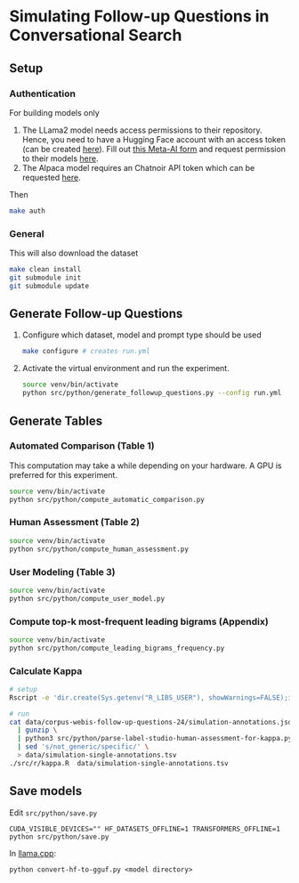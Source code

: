 # Simulating Follow-up Questions in Conversational Search

## Setup

### Authentication
For building models only

1. The LLama2 model needs access permissions to their repository. Hence, you need to have a Hugging Face account with an access token (can be created [here](https://huggingface.co/settings/tokens)). Fill out [this Meta-AI form](https://ai.meta.com/resources/models-and-libraries/llama-downloads/) and request permission to their models [here](https://huggingface.co/meta-llama/Llama-2-7b-hf).
2. The Alpaca model requires an Chatnoir API token which can be requested [here](https://www.chatnoir.eu/apikey).

Then
```bash
make auth
```

### General
This will also download the dataset
```bash
make clean install
git submodule init
git submodule update
```


## Generate Follow-up Questions
1. Configure which dataset, model and prompt type should be used
   ```bash
   make configure # creates run.yml
   ```
2. Activate the virtual environment and run the experiment.
   ```bash
   source venv/bin/activate
   python src/python/generate_followup_questions.py --config run.yml
   ```


## Generate Tables

### Automated Comparison (Table 1)

This computation may take a while depending on your hardware. A GPU is preferred for this experiment.

```bash
source venv/bin/activate
python src/python/compute_automatic_comparison.py
```

### Human Assessment (Table 2)

```bash
source venv/bin/activate
python src/python/compute_human_assessment.py
```

### User Modeling (Table 3)

```bash
source venv/bin/activate
python src/python/compute_user_model.py
```

### Compute top-k most-frequent leading bigrams (Appendix)

```bash
source venv/bin/activate
python src/python/compute_leading_bigrams_frequency.py
```

### Calculate Kappa

```bash
# setup
Rscript -e 'dir.create(Sys.getenv("R_LIBS_USER"), showWarnings=FALSE);install.packages("irr", lib=Sys.getenv("R_LIBS_USER"))'

# run
cat data/corpus-webis-follow-up-questions-24/simulation-annotations.json.gz \
  | gunzip \
  | python3 src/python/parse-label-studio-human-assessment-for-kappa.py /dev/stdin \
  | sed 's/not_generic/specific/' \
  > data/simulation-single-annotations.tsv
./src/r/kappa.R  data/simulation-single-annotations.tsv
```

## Save models
Edit `src/python/save.py`
```
CUDA_VISIBLE_DEVICES="" HF_DATASETS_OFFLINE=1 TRANSFORMERS_OFFLINE=1 python src/python/save.py
```
In [llama.cpp](https://github.com/ggerganov/llama.cpp/tree/master):
```
python convert-hf-to-gguf.py <model directory>
```

